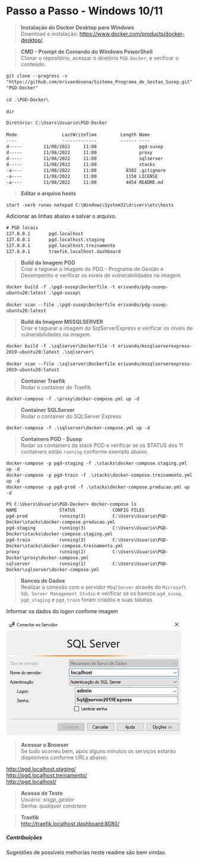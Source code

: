 # Passo a Passo - Windows 10/11

> **Instalação do Docker Desktop para Windows**  
Download e instalação: https://www.docker.com/products/docker-desktop/.

> **CMD - Prompt de Comando do Windows PowerShell**  
Clonar o repositório, acessar o diretório `PGD-Docker`, e verificar o conteúdo.
```console
git clone --progress -v "https://github.com/erivandosena/Sistema_Programa_de_Gestao_Susep.git" "PGD-Docker"

cd .\PGD-Docker\

dir
```
```
Diretório: C:\Users\Usuario\PGD-Docker

Mode                 LastWriteTime         Length Name
----                 -------------         ------ ----
d-----        11/08/2022     11:00                pgd-susep
d-----        11/08/2022     11:00                proxy
d-----        11/08/2022     11:00                sqlserver
d-----        11/08/2022     11:00                stacks
-a----        11/08/2022     11:00           8382 .gitignore
-a----        11/08/2022     11:00           1158 LICENSE
-a----        11/08/2022     11:00           4454 README.md
```
> **Editar o arquivo hosts**  
```console
start -verb runas notepad C:\Windows\System32\drivers\etc\hosts
```
Adicionar as linhas abaixo e salvar o arquivo.
```
# PGD locais
127.0.0.1       pgd.localhost
127.0.0.1       pgd.localhost.staging
127.0.0.1       pgd.localhost.treinamento
127.0.0.1       traefik.localhost.dashboard
```
> **Build da Imagem PGD**  
Criar e taguear a imagem do PDG - Programa de Gestão e Desempenho e verificar os níveis de vulnerabilidades na imagem.
```console
docker build -f .\pgd-susep\Dockerfile -t erivando/pdg-susep-ubuntu20:latest .\pgd-susep\

docker scan --file .\pgd-susep\Dockerfile erivando/pdg-susep-ubuntu20:latest
```
> **Build da Imagem MSSQLSERVER**  
Criar e taguear a imagem do SqlServerExpress e verificar os níveis de vulnerabilidades na imagem.
```console
docker build -f .\sqlserver\Dockerfile -t erivando/mssqlserverexpress-2019-ubuntu20:latest .\sqlserver\

docker scan --file .\sqlserver\Dockerfile erivando/mssqlserverexpress-2019-ubuntu20:latest
```
> **Container Traefik**  
Rodar o container do Traefik
```console
docker-compose -f .\proxy\docker-compose.yml up -d
```
> **Container SQLServer**  
Rodar o container do SQLServer Express
```console
docker-compose -f .\sqlserver\docker-compose.yml up -d
```

> **Containers PGD - Susep**  
Rodar os containers da stack PGD e verificar se os STATUS dos 11 containers estão `running` conforme exemplo abaixo.
```console
docker-compose -p pgd-staging -f .\stacks\docker-compose.staging.yml up -d
docker-compose -p pgd-train -f .\stacks\docker-compose.treinamento.yml up -d
docker-compose -p pgd-prod -f .\stacks\docker-compose.producao.yml up -d
```
```
PS C:\Users\Usuario\PGD-Docker> docker-compose ls
NAME                STATUS              CONFIG FILES
pgd-prod            running(3)          C:\Users\Usuario\PGD-Docker\stacks\docker-compose.producao.yml
pgd-staging         running(3)          C:\Users\Usuario\PGD-Docker\stacks\docker-compose.staging.yml
pgd-train           running(3)          C:\Users\Usuario\PGD-Docker\stacks\docker-compose.treinamento.yml
proxy               running(1)          C:\Users\Usuario\PGD-Docker\proxy\docker-compose.yml
sqlserver           running(1)          C:\Users\Usuario\PGD-Docker\sqlserver\docker-compose.yml
```

> **Bancos de Dados**  
Realizar a conexão com o servidor `MSqlServer` através do `Microsoft SQL Server Management Studio` e verificar se os bancos `pgd_susep`, `pgd_staging` e `pgd_train` foram criados e suas tabelas.  

Informar os dados do logon confome imagem

![Microsoft SQL Server Management Studio](./sqlserver/MicrosoftSQLServerManagementStudio.jpg)

> **Acessar o Browser**  
Se tudo ocorreu bem, após alguns minutos os serviços estarão disponíveis conforme URLs abaixo:

http://pgd.localhost.staging/  
http://pgd.localhost.treinamento/  
http://pgd.localhost/  

> **Acesso de Teste**  
Usuário: *sisgp_gestor*  
Senha: *qualquer caractere*

> **Traefik**  
http://traefik.localhost.dashboard:8080/

##### Contribuições  
Sugestões de possíveis melhorias neste readme são bem vindas.
